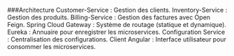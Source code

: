 ###Architecture
Customer-Service : Gestion des clients.
Inventory-Service : Gestion des produits.
Billing-Service : Gestion des factures avec Open Feign.
Spring Cloud Gateway : Système de routage (statique et dynamique).
Eureka : Annuaire pour enregistrer les microservices.
Configuration Service : Centralisation des configurations.
Client Angular : Interface utilisateur pour consommer les microservices.

